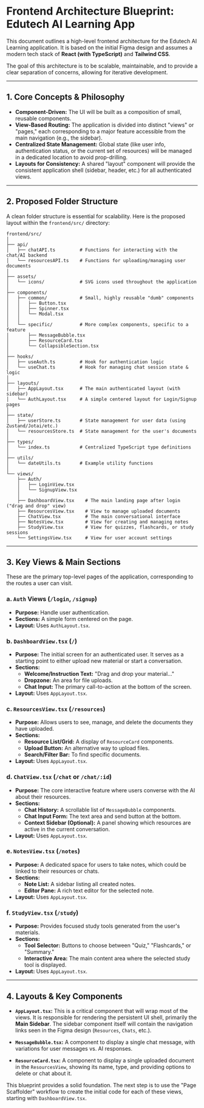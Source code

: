 
# Frontend Architecture Blueprint: Edutech AI Learning App

This document outlines a high-level frontend architecture for the Edutech AI Learning application. It is based on the initial Figma design and assumes a modern tech stack of **React (with TypeScript)** and **Tailwind CSS**.

The goal of this architecture is to be scalable, maintainable, and to provide a clear separation of concerns, allowing for iterative development.

---

## 1. Core Concepts & Philosophy

-   **Component-Driven:** The UI will be built as a composition of small, reusable components.
-   **View-Based Routing:** The application is divided into distinct "views" or "pages," each corresponding to a major feature accessible from the main navigation (e.g., the sidebar).
-   **Centralized State Management:** Global state (like user info, authentication status, or the current set of resources) will be managed in a dedicated location to avoid prop-drilling.
-   **Layouts for Consistency:** A shared "layout" component will provide the consistent application shell (sidebar, header, etc.) for all authenticated views.

---

## 2. Proposed Folder Structure

A clean folder structure is essential for scalability. Here is the proposed layout within the `frontend/src/` directory:

```
frontend/src/
│
├── api/
│   ├── chatAPI.ts         # Functions for interacting with the chat/AI backend
│   └── resourcesAPI.ts    # Functions for uploading/managing user documents
│
├── assets/
│   └── icons/             # SVG icons used throughout the application
│
├── components/
│   ├── common/            # Small, highly reusable "dumb" components
│   │   ├── Button.tsx
│   │   ├── Spinner.tsx
│   │   └── Modal.tsx
│   │
│   └── specific/          # More complex components, specific to a feature
│       ├── MessageBubble.tsx
│       ├── ResourceCard.tsx
│       └── CollapsibleSection.tsx
│
├── hooks/
│   ├── useAuth.ts         # Hook for authentication logic
│   └── useChat.ts         # Hook for managing chat session state & logic
│
├── layouts/
│   ├── AppLayout.tsx      # The main authenticated layout (with sidebar)
│   └── AuthLayout.tsx     # A simple centered layout for Login/Signup pages
│
├── state/
│   ├── userStore.ts       # State management for user data (using Zustand/Jotai/etc.)
│   └── resourcesStore.ts  # State management for the user's documents
│
├── types/
│   └── index.ts           # Centralized TypeScript type definitions
│
├── utils/
│   └── dateUtils.ts       # Example utility functions
│
└── views/
    ├── Auth/
    │   ├── LoginView.tsx
    │   └── SignupView.tsx
    │
    ├── DashboardView.tsx    # The main landing page after login ("drag and drop" view)
    ├── ResourcesView.tsx    # View to manage uploaded documents
    ├── ChatView.tsx         # The main conversational interface
    ├── NotesView.tsx        # View for creating and managing notes
    ├── StudyView.tsx        # View for quizzes, flashcards, or study sessions
    └── SettingsView.tsx     # View for user account settings
```

---

## 3. Key Views & Main Sections

These are the primary top-level pages of the application, corresponding to the routes a user can visit.

### a. `Auth` Views (`/login`, `/signup`)

-   **Purpose:** Handle user authentication.
-   **Sections:** A simple form centered on the page.
-   **Layout:** Uses `AuthLayout.tsx`.

### b. `DashboardView.tsx` (`/`)

-   **Purpose:** The initial screen for an authenticated user. It serves as a starting point to either upload new material or start a conversation.
-   **Sections:**
    -   **Welcome/Instruction Text:** "Drag and drop your material..."
    -   **Dropzone:** An area for file uploads.
    -   **Chat Input:** The primary call-to-action at the bottom of the screen.
-   **Layout:** Uses `AppLayout.tsx`.

### c. `ResourcesView.tsx` (`/resources`)

-   **Purpose:** Allows users to see, manage, and delete the documents they have uploaded.
-   **Sections:**
    -   **Resource List/Grid:** A display of `ResourceCard` components.
    -   **Upload Button:** An alternative way to upload files.
    -   **Search/Filter Bar:** To find specific documents.
-   **Layout:** Uses `AppLayout.tsx`.

### d. `ChatView.tsx` (`/chat` or `/chat/:id`)

-   **Purpose:** The core interactive feature where users converse with the AI about their resources.
-   **Sections:**
    -   **Chat History:** A scrollable list of `MessageBubble` components.
    -   **Chat Input Form:** The text area and send button at the bottom.
    -   **Context Sidebar (Optional):** A panel showing which resources are active in the current conversation.
-   **Layout:** Uses `AppLayout.tsx`.

### e. `NotesView.tsx` (`/notes`)

-   **Purpose:** A dedicated space for users to take notes, which could be linked to their resources or chats.
-   **Sections:**
    -   **Note List:** A sidebar listing all created notes.
    -   **Editor Pane:** A rich text editor for the selected note.
-   **Layout:** Uses `AppLayout.tsx`.

### f. `StudyView.tsx` (`/study`)

-   **Purpose:** Provides focused study tools generated from the user's materials.
-   **Sections:**
    -   **Tool Selector:** Buttons to choose between "Quiz," "Flashcards," or "Summary."
    -   **Interactive Area:** The main content area where the selected study tool is displayed.
-   **Layout:** Uses `AppLayout.tsx`.

---

## 4. Layouts & Key Components

-   **`AppLayout.tsx`:** This is a critical component that will wrap most of the views. It is responsible for rendering the persistent UI shell, primarily the **Main Sidebar**. The sidebar component itself will contain the navigation links seen in the Figma design (`Resources`, `Chats`, etc.).

-   **`MessageBubble.tsx`:** A component to display a single chat message, with variations for user messages vs. AI responses.

-   **`ResourceCard.tsx`:** A component to display a single uploaded document in the `ResourcesView`, showing its name, type, and providing options to delete or chat about it.

This blueprint provides a solid foundation. The next step is to use the "Page Scaffolder" workflow to create the initial code for each of these views, starting with `DashboardView.tsx`. 